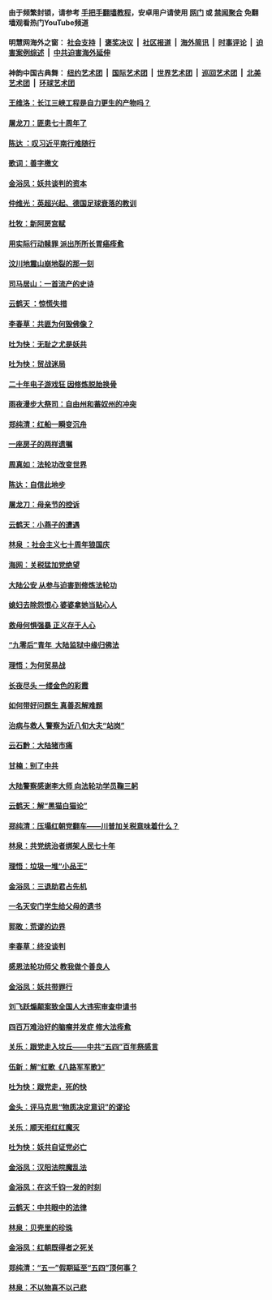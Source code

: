 #### 由于频繁封锁，请参考 [手把手翻墙教程](https://github.com/gfw-breaker/guides/wiki/)，安卓用户请使用 [网门](https://github.com/gfw-breaker/bn-android/blob/master/ogate.md?t=05270335) 或 [禁闻聚合](https://github.com/gfw-breaker/bn-android) 免翻墙观看热门YouTube频道 

#### 明慧网海外之窗：&nbsp;[社会支持](140.md?t=05270335) &nbsp;|&nbsp; [褒奖决议](282.md?t=05270335) &nbsp;|&nbsp; [社区报道](91.md?t=05270335) &nbsp;|&nbsp; [海外简讯](245.md?t=05270335) &nbsp;|&nbsp; [时事评论](251.md?t=05270335) &nbsp;|&nbsp; [迫害案例综述](328.md?t=05270335) &nbsp;|&nbsp; [中共迫害海外延伸](236.md?t=05270335) 

#### 神韵中国古典舞：&nbsp;[纽约艺术团](nf4778.md?t=05270335) &nbsp;|&nbsp; [国际艺术团](nf4780.md?t=05270335) &nbsp;|&nbsp; [世界艺术团](nf5951.md?t=05270335) &nbsp;|&nbsp; [巡回艺术团](nf4779.md?t=05270335) &nbsp;|&nbsp; [北美艺术团](nf1148019.md?t=05270335) &nbsp;|&nbsp; [环球艺术团](nf1299941.md?t=05270335)  

#### [王维洛：长江三峡工程是自力更生的产物吗？](../pages/nsc993/n11280632.md?t=05270335) 

#### [屠龙刀：匪患七十周年了](../pages/nsc993/n11280038.md?t=05270335) 

#### [陈达 ：叹习近平南行难随行](../pages/nsc993/n11279940.md?t=05270335) 

#### [歌词：善字檄文](../pages/nsc993/n11279922.md?t=05270335) 

#### [金浴凤：妖共谈判的资本](../pages/nsc993/n11278365.md?t=05270335) 

#### [仲维光：英超兴起、德国足球衰落的教训](../pages/nsc993/n11276814.md?t=05270335) 

#### [杜牧：新阿房宫赋](../pages/nsc993/n11275922.md?t=05270335) 

#### [用实际行动赎罪 派出所所长胃癌痊愈](../pages/nsc993/n11273218.md?t=05270335) 

#### [汶川地震山崩地裂的那一刻](../pages/nsc993/n11273123.md?t=05270335) 

#### [司马居山：一首流产的史诗](../pages/nsc993/n11268076.md?t=05270335) 

#### [云鹤天 ：惊慌失措](../pages/nsc993/n11267465.md?t=05270335) 

#### [李春草：共匪为何毁佛像？](../pages/nsc993/n11267454.md?t=05270335) 

#### [吐为快：无耻之尤是妖共](../pages/nsc993/n11261325.md?t=05270335) 

#### [吐为快：贸战迷局](../pages/nsc993/n11261303.md?t=05270335) 

#### [二十年电子游戏狂 因修炼脱胎换骨](../pages/nsc993/n11258498.md?t=05270335) 

#### [雨夜漫步大祭司：自由州和蓄奴州的冲突](../pages/nsc993/n11259095.md?t=05270335) 

#### [郑纯清：红船一瞬变沉舟](../pages/nsc993/n11256277.md?t=05270335) 

#### [一座房子的两样遗嘱](../pages/nsc993/n11253464.md?t=05270335) 

#### [周真如：法轮功改变世界](../pages/nsc993/n11254173.md?t=05270335) 

#### [陈达：自信此地步](../pages/nsc993/n11254025.md?t=05270335) 

#### [屠龙刀：母亲节的控诉](../pages/nsc993/n11253997.md?t=05270335) 

#### [云鹤天：小燕子的遭遇](../pages/nsc993/n11253153.md?t=05270335) 

#### [林泉 ：社会主义七十周年狼国庆](../pages/nsc993/n11253108.md?t=05270335) 

#### [海网：关税猛加党绝望](../pages/nsc993/n11253056.md?t=05270335) 

#### [大陆公安 从参与迫害到修炼法轮功](../pages/nsc993/n11252250.md?t=05270335) 

#### [媳妇去除怨恨心 婆婆拿她当贴心人](../pages/nsc993/n11252448.md?t=05270335) 

#### [救母何惧强暴 正义存于人心](../pages/nsc993/n11248618.md?t=05270335) 

#### [“九零后”青年  大陆监狱中缘归佛法](../pages/nsc993/n11248180.md?t=05270335) 

#### [理悟：为何贸易战](../pages/nsc993/n11246103.md?t=05270335) 

#### [长夜尽头 一缕金色的彩霞](../pages/nsc993/n11245419.md?t=05270335) 

#### [如何带好问题生 真善忍解难题](../pages/nsc993/n11243655.md?t=05270335) 

#### [治病与救人 警察为近八旬大夫“站岗”](../pages/nsc993/n11243139.md?t=05270335) 

#### [云石黔：大陆猪市痛](../pages/nsc993/n11243584.md?t=05270335) 

#### [甘楠：别了中共](../pages/nsc993/n11243152.md?t=05270335) 

#### [大陆警察感谢李大师 向法轮功学员鞠三躬](../pages/nsc993/n11243062.md?t=05270335) 

#### [云鹤天：解“黑猫白猫论”](../pages/nsc993/n11241079.md?t=05270335) 

#### [郑纯清：压塌红朝党翻车——川普加关税意味着什么？](../pages/nsc993/n11241056.md?t=05270335) 

#### [林泉：共党统治者绑架人民七十年](../pages/nsc993/n11241034.md?t=05270335) 

#### [理悟：垃圾一堆“小品王”](../pages/nsc993/n11241005.md?t=05270335) 

#### [金浴凤：三退助君占先机](../pages/nsc993/n11240896.md?t=05270335) 

#### [一名天安门学生给父母的遗书](../pages/nsc993/n11240241.md?t=05270335) 

#### [郭敢：荒谬的边界](../pages/nsc993/n11239395.md?t=05270335) 

#### [李春草：终没谈判](../pages/nsc993/n11238751.md?t=05270335) 

#### [感恩法轮功师父 教我做个善良人](../pages/nsc993/n11238180.md?t=05270335) 

#### [金浴凤：妖共带罪行](../pages/nsc993/n11238313.md?t=05270335) 

#### [刘飞跃煽颠案致全国人大违宪审查申请书](../pages/nsc993/n11238268.md?t=05270335) 

#### [四百万难治好的脑瘤并发症 修大法痊愈](../pages/nsc993/n11238020.md?t=05270335) 

#### [关乐：跟党走入坟丘——中共“五四”百年祭感言](../pages/nsc993/n11236150.md?t=05270335) 

#### [伍新：解“红歌《八路军军歌》”](../pages/nsc993/n11227702.md?t=05270335) 

#### [吐为快：跟党走，死的快](../pages/nsc993/n11227511.md?t=05270335) 

#### [金头：评马克思“物质决定意识”的谬论](../pages/nsc993/n11227161.md?t=05270335) 

#### [关乐：顺天拒红红魔灭](../pages/nsc993/n11225393.md?t=05270335) 

#### [吐为快：妖共自证党必亡](../pages/nsc993/n11223109.md?t=05270335) 

#### [金浴凤：汉阳法院魔乱法](../pages/nsc993/n11222083.md?t=05270335) 

#### [金浴凤：在这千钧一发的时刻](../pages/nsc993/n11222047.md?t=05270335) 

#### [云鹤天：中共眼中的法律](../pages/nsc993/n11221943.md?t=05270335) 

#### [林泉：贝壳里的珍珠](../pages/nsc993/n11217073.md?t=05270335) 

#### [金浴凤：红朝既得者之死关](../pages/nsc993/n11217063.md?t=05270335) 

#### [郑纯清：“五一”假期延至“五四”顶何事？](../pages/nsc993/n11217000.md?t=05270335) 

#### [林泉：不以物喜不以己悲](../pages/nsc993/n11216987.md?t=05270335) 

